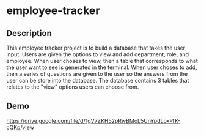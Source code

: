 # employee-tracker

## Description
This employee tracker project is to build a database that takes the user input. Users are given the options to view and add department, role, and employee. When user choses to view, then a table that corresponds to what the user want to see is generated in the terminal. When user choses to add, then a series of questions are given to the user so the answers from the user can be store into the database. The database contains 3 tables that relates to the "view" options users can choose from. 

## Demo
https://drive.google.com/file/d/1gV7ZKH52pRwBMoL5UnYpdLoxPfK-cQKp/view
